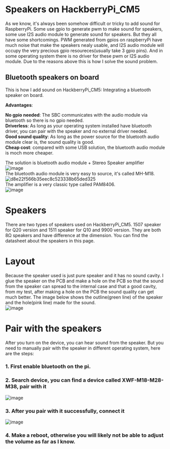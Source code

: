 # Speakers on HackberryPi_CM5

As we know, it's always been somehow difficult or tricky to add sound for RaspberryPi. Some use gpio to generate pwm to make sound for speakers, some use I2S audio module to generate sound for speakers. But they all have some shortcomings. PWM generated from gpios on raspberryPi have much noise that make the speakers nealy usable, and I2S audio module will occupy the very precious gpio resoureces(usually take 3 gpio pins). And in some operating system there is no driver for these pwm or I2S audio module. Due to the reasons above this is how I solve the sound problem.

## Bluetooth speakers on board

This is how I add sound on HackberryPi_CM5: Integrating a bluetooth speaker on board.  


**Advantages**:  


**No gpio needed**: The SBC communicates with the audio module via bluetooth so there is no gpio needed.  
**Driverless**: As long as your operating system installed have bluetooth driver, you can pair with the speaker and no external driver needed.  
**Good sound quality**: As long as the power source for the bluetooth audio module clear is, the sound quality is good.  
**Cheap cost**: compared with some USB solution, the bluetooth audio module is moch more cheaper.  


The solution is bluetooth audio module + Stereo Speaker amplifier  
![image](https://github.com/user-attachments/assets/fa1b662a-e1b8-4add-a23a-1842e9664163)  
The bluetooth audio module is very easy to source, it's called MH-M18.  
![d8e22f566b35eec8c523338b65ded325](https://github.com/user-attachments/assets/870e180d-ea77-4786-b0f6-767c084fa577)  
The amplifier is a very classic type called PAM8406.  
![image](https://github.com/user-attachments/assets/2b6e1704-28a0-40e7-b78f-e65098a3e902)  

# Speakers

There are two types of speakers used on HackberryPi_CM5. 1507 speaker for Q20 version and 1511 speaker for Q10 and 9900 version. They are both 8Ω speakers and have difference at the dimension. You can find the datasheet about the speakers in this page.

# Layout

Because the speaker used is just pure speaker and it has no sound cavity. I glue the speaker on the PCB and make a hole on the PCB so that the sound from the speaker can spread to the internal case and that a good cavity, from my test, after making a hole on the PCB the sound quality can get much better. The image below shows the outline(green line) of the speaker and the hole(pink line) made for the sound.  
![image](https://github.com/user-attachments/assets/4c991658-1e0e-4ed0-9fd1-6774af63f9e0)

# Pair with the speakers

After you turn on the device, you can hear sound from the speaker. But you need to manually pair with the speaker in different operating system, here are the steps:

### 1. First enable bluetooth on the pi.

### 2. Search device, you can find a device called XWF-M18-M28-M38, pair with it
![image](https://github.com/user-attachments/assets/a884615d-52f5-4f09-9425-45c1b4422a0e)

### 3. After you pair with it successfully, connect it
![image](https://github.com/user-attachments/assets/cdf1a293-7707-4bea-939b-78946b123b34)

### 4. Make a reboot, otherwise you will likely not be able to adjust the volume as far as I know.

